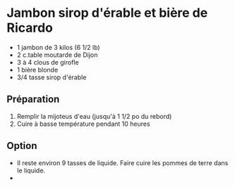 # Jambon sirop d'érable et bière de Ricardo

- 1 jambon de 3 kilos (6 1/2 lb)
- 2 c.table moutarde de Dijon
- 3 à 4 clous de girofle
- 1 bière blonde
- 3/4 tasse sirop d'érable

## Préparation

1. Remplir la mijoteus d'eau (jusqu'à 1 1/2 po du rebord)
2. Cuire à basse température pendant 10 heures

## Option

- Il reste environ 9 tasses de liquide. Faire cuire les pommes de terre dans le liquide.
- 